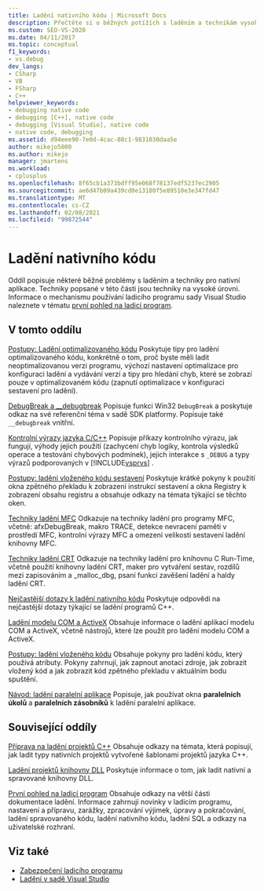 ```yaml
---
title: Ladění nativního kódu | Microsoft Docs
description: Přečtěte si o běžných potížích s laděním a technikám vysoké úrovně pro nativní aplikace v aplikaci Visual Studio.
ms.custom: SEO-VS-2020
ms.date: 04/11/2017
ms.topic: conceptual
f1_keywords:
- vs.debug
dev_langs:
- CSharp
- VB
- FSharp
- C++
helpviewer_keywords:
- debugging native code
- debugging [C++], native code
- debugging [Visual Studio], native code
- native code, debugging
ms.assetid: d94eee90-7e0d-4cac-88c1-9831030daa5e
author: mikejo5000
ms.author: mikejo
manager: jmartens
ms.workload:
- cplusplus
ms.openlocfilehash: 8f65cb1a373bdff95e068f78137edf5237ec2905
ms.sourcegitcommit: ae6d47b09a439cd0e13180f5e89510e3e347fd47
ms.translationtype: MT
ms.contentlocale: cs-CZ
ms.lasthandoff: 02/08/2021
ms.locfileid: "99872544"
---
```

# <a name="debugging-native-code"></a>Ladění nativního kódu
Oddíl popisuje některé běžné problémy s laděním a techniky pro nativní aplikace. Techniky popsané v této části jsou techniky na vysoké úrovni. Informace o mechanismu používání ladicího programu sady Visual Studio naleznete v tématu [první pohled na ladicí program](../debugger/debugger-feature-tour.md).

## <a name="in-this-section"></a>V tomto oddílu
 [Postupy: Ladění optimalizovaného kódu](../debugger/how-to-debug-optimized-code.md) Poskytuje tipy pro ladění optimalizovaného kódu, konkrétně o tom, proč byste měli ladit neoptimalizovanou verzi programu, výchozí nastavení optimalizace pro konfiguraci ladění a vydávání verzí a tipy pro hledání chyb, které se zobrazí pouze v optimalizovaném kódu (zapnutí optimalizace v konfiguraci sestavení pro ladění).

 [DebugBreak a __debugbreak](../debugger/debugbreak-and-debugbreak.md) Popisuje funkci Win32 `DebugBreak` a poskytuje odkaz na své referenční téma v sadě SDK platformy. Popisuje také `__debugbreak` vnitřní.

 [Kontrolní výrazy jazyka C/C++](../debugger/c-cpp-assertions.md) Popisuje příkazy kontrolního výrazu, jak fungují, výhody jejich použití (zachycení chyb logiky, kontrola výsledků operace a testování chybových podmínek), jejich interakce s `_DEBUG` a typy výrazů podporovaných v [!INCLUDE[vsprvs](../code-quality/includes/vsprvs_md.md)] .

 [Postupy: ladění vloženého kódu sestavení](../debugger/how-to-debug-inline-assembly-code.md) Poskytuje krátké pokyny k použití okna zpětného překladu k zobrazení instrukcí sestavení a okna Registry k zobrazení obsahu registru a obsahuje odkazy na témata týkající se těchto oken.

 [Techniky ladění MFC](../debugger/mfc-debugging-techniques.md) Odkazuje na techniky ladění pro programy MFC, včetně: afxDebugBreak, makro TRACE, detekce nevracení paměti v prostředí MFC, kontrolní výrazy MFC a omezení velikosti sestavení ladění knihovny MFC.

 [Techniky ladění CRT](../debugger/crt-debugging-techniques.md) Odkazuje na techniky ladění pro knihovnu C Run-Time, včetně použití knihovny ladění CRT, maker pro vytváření sestav, rozdílů mezi zapisováním a _malloc_dbg, psaní funkcí zavěšení ladění a haldy ladění CRT.

 [Nejčastější dotazy k ladění nativního kódu](../debugger/debugging-native-code-faqs.md) Poskytuje odpovědi na nejčastější dotazy týkající se ladění programů C++.

 [Ladění modelu COM a ActiveX](../debugger/com-and-activex-debugging.md) Obsahuje informace o ladění aplikací modelu COM a ActiveX, včetně nástrojů, které lze použít pro ladění modelu COM a ActiveX.

 [Postupy: ladění vloženého kódu](../debugger/how-to-debug-injected-code.md) Obsahuje pokyny pro ladění kódu, který používá atributy. Pokyny zahrnují, jak zapnout anotaci zdroje, jak zobrazit vložený kód a jak zobrazit kód zpětného překladu v aktuálním bodu spuštění.

 [Návod: ladění paralelní aplikace](../debugger/walkthrough-debugging-a-parallel-application.md) Popisuje, jak používat okna **paralelních úkolů** a **paralelních zásobníků** k ladění paralelní aplikace.

## <a name="related-sections"></a>Související oddíly
 [Příprava na ladění projektů C++](../debugger/debugging-preparation-visual-cpp-project-types.md) Obsahuje odkazy na témata, která popisují, jak ladit typy nativních projektů vytvořené šablonami projektů jazyka C++.

 [Ladění projektů knihovny DLL](../debugger/debugging-dll-projects.md) Poskytuje informace o tom, jak ladit nativní a spravované knihovny DLL.

 [První pohled na ladicí program](../debugger/debugger-feature-tour.md) Obsahuje odkazy na větší části dokumentace ladění. Informace zahrnují novinky v ladicím programu, nastavení a přípravu, zarážky, zpracování výjimek, úpravy a pokračování, ladění spravovaného kódu, ladění nativního kódu, ladění SQL a odkazy na uživatelské rozhraní.

## <a name="see-also"></a>Viz také

- [Zabezpečení ladicího programu](../debugger/debugger-security.md)
- [Ladění v sadě Visual Studio](../debugger/index.yml)